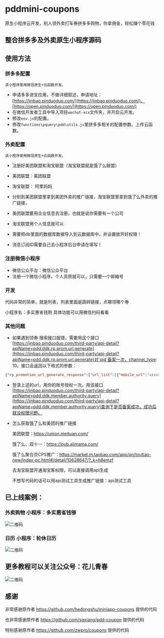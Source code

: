 # pddmini-coupons
原生小程序云开发，别人领外卖打车券拼多多购物，你拿佣金，轻松赚个零花钱
## 整合拼多多及外卖原生小程序源码

## 使用方法

### 拼多多配置
`该小程序使用微信原生+云函数开发。`

* 申请多多进宝应用，不做详细叙述，申请地址：[https://jinbao.pinduoduo.com/](https://jinbao.pinduoduo.com/)、[https://open.pinduoduo.com/](https://open.pinduoduo.com/)
* 在微信开发者工具中导入项目`wechat-xcx`文件夹，并开启云开发。
* 修改`env.js`的配置。
* 修改`functions\pquery\pdd\utils.js`里拼多多相关的配置参数。上传云函数。


### 外卖配置
`该小程序使用微信原生+云函数开发。`
* 注册好美团联盟和淘宝联盟（淘宝联盟就是饿了么联盟）
* 美团联盟：美团联盟
* 淘宝联盟： 阿里妈妈
* 分别到美团联盟里拿到美团外卖的推广链接，淘宝联盟里拿到饿了么外卖的推广链接，
* 美团联盟要用企业信息去注册，也就是说你需要有一个公司
* 淘宝联盟用个人信息就可以

* 需要把db里面的数据库数据导入到云数据库中，并设置放开好权限！
* 消息订阅ID需要自己去小程序后台申请在填写！

### 注册微信小程序
* 微信公众平台：微信公众平台
* 注册一个微信小程序，个人资质就可以，只需要一个邮箱号

### 开发
代码非常的简单，就是列表，列表里面是跳转链接，点哪领哪个券

小程序名：多实惠省钱购
具体功能可以用微信扫码看看

### 其他问题

* 如果遇到领券 搜索接口报错，需要用这个接口[https://jinbao.pinduoduo.com/third-party/api-detail?apiName=pdd.ddk.rp.prom.url.generate](https://jinbao.pinduoduo.com/third-party/api-detail?apiName=pdd.ddk.rp.prom.url.generate)对`pid`备案一次，channel_type: 10。接口会返回以下格式的参数：

```json
{"rp_promotion_url_generate_response":{"url_list":[{"mobile_url":"xxxxx","url":"xxxx"}],"request_id":"xxx"}}
```
* 登录上述的url，用你的账号授权一次。用该接口[https://jinbao.pinduoduo.com/third-party/api-detail?apiName=pdd.ddk.member.authority.query](https://jinbao.pinduoduo.com/third-party/api-detail?apiName=pdd.ddk.member.authority.query)查询下是否备案成功，成功后就没权限问题。


* 怎么获取饿了么和美团的推广链接
  
  美团联盟：https://union.meituan.com/

  饿了么、双十一：https://pub.alimama.com/

  饿了么聚合页CPS推广：https://market.m.taobao.com/app/qn/toutiao-new/index-pc.html#/detail/10628647/?_k=h8emzf

  去淘宝联盟开通淘宝客权限，可以直接调用api生成

  不想写代码的话可以用api测试工具生成推广链接：api测试工具
  
## 已上线案例：
### 外卖购物 小程序：多实惠省钱够
![二维码](https://github.com/iinine/pddmini-coupons/blob/main/2012.jpg)

### 日历 小程序：轮休日历
![二维码](https://github.com/iinine/pddmini-coupons/blob/main/2013.jpg)

## 更多教程可以关注公众号：花儿青春   
![二维码](https://github.com/iinine/pddmini-coupons/blob/main/2014.jpg)

## 感谢
非常感谢原作者   https://github.com/hedongshu/miniapp-coupons 提供的代码

也非常感谢原作者 https://github.com/sgxiang/pdd-coupon 提供的代码

特别感谢原作者  https://github.com/zwpro/coupons 提供的代码
